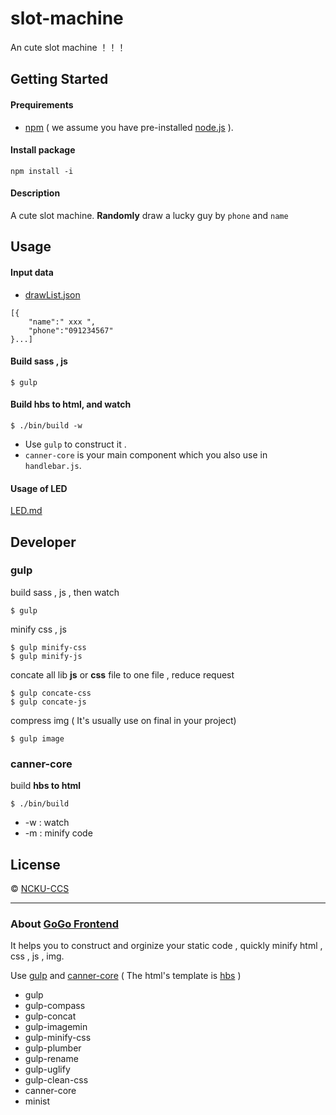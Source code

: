 # slot-machine

An cute slot machine ！！！


## Getting Started

#### Prequirements
- [npm](https://www.npmjs.com) ( we assume you have pre-installed [node.js](https://nodejs.org/en/) ).

#### Install package
```
npm install -i
```

#### Description

A cute slot machine.
**Randomly** draw a lucky guy by `phone` and `name` 


## Usage

#### Input data
- [drawList.json](src/drawList.json)
```
[{
	"name":" xxx ",
	"phone":"091234567"
}...] 
```

#### Build sass , js 
```
$ gulp
```

#### Build hbs to html, and watch
```
$ ./bin/build -w
```

- Use `gulp` to construct it .
- `canner-core` is your main component which you also use in `handlebar.js`.

#### Usage of LED

[LED.md](./LED.md)


## Developer

### gulp

build sass , js , then watch
```
$ gulp
``` 

minify css , js
```
$ gulp minify-css
$ gulp minify-js
```


concate all lib **js** or **css** file to one file ,  reduce request
```
$ gulp concate-css
$ gulp concate-js
```

compress img ( It's usually use on final in your project)
```
$ gulp image
```

### canner-core

build **hbs to html**
```
$ ./bin/build 
```

+ -w : watch
+ -m : minify code

## License
 © [NCKU-CCS]()

---
### About [GoGo Frontend ](GoGoFrontend.md)
It helps you to construct and orginize your static code , quickly minify html , css , js , img.  

Use [gulp](http://gulpjs.com) and [canner-core](https://www.npmjs.com/package/canner-core)
( The html's template is [hbs](http://handlebarsjs.com) )

+ gulp
+ gulp-compass
+ gulp-concat
+ gulp-imagemin
+ gulp-minify-css
+ gulp-plumber
+ gulp-rename
+ gulp-uglify
+ gulp-clean-css
+ canner-core
+ minist


